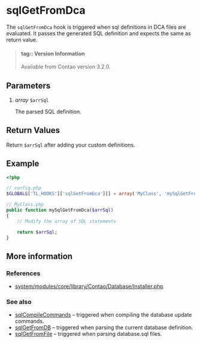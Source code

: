 # sqlGetFromDca

The `sqlGetFromDca` hook is triggered when sql definitions in DCA files are evaluated. It passes
the generated SQL definition and expects the same as return value.

> #### tag:: Version Information 
> Available from Contao version 3.2.0.



## Parameters

1. *array* `$arrSql`

    The parsed SQL definition.



## Return Values

Return `$arrSql` after adding your custom definitions.


## Example

```php
<?php

// config.php
$GLOBALS['TL_HOOKS']['sqlGetFromDca'][] = array('MyClass', 'mySqlGetFromDca');

// MyClass.php
public function mySqlGetFromDca($arrSql)
{
    // Modify the array of SQL statements

    return $arrSql;
}
```


## More information


### References

- [system/modules/core/library/Contao/Database/Installer.php](https://github.com/contao/core/blob/3.5.0/system/modules/core/library/Contao/Database/Installer.php#L310-L317)


### See also

- [sqlCompileCommands](sqlCompileCommands.md) – triggered when compiling the database update commands.
- [sqlGetFromDB](sqlGetFromDB.md) – triggered when parsing the current database definition.
- [sqlGetFromFile](sqlGetFromFile.md) – triggered when parsing database.sql files.
